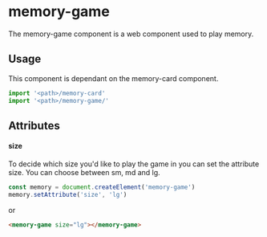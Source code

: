 # memory-game

The memory-game component is a web component used to play memory.

## Usage
This component is dependant on the memory-card component.
```javascript
import '<path>/memory-card'
import '<path>/memory-game/'
```
## Attributes
#### size
To decide which size you'd like to play the game in you can set the attribute size.
You can choose between sm, md and lg.
```javascript
const memory = document.createElement('memory-game')
memory.setAttribute('size', 'lg')
```
or
```HTML
<memory-game size="lg"></memory-game>
```